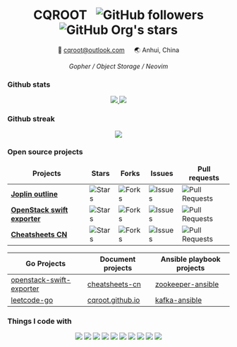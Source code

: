 <div align="center">
  <h1>CQROOT &nbsp;
    <img alt="GitHub followers" src="https://img.shields.io/github/followers/cqroot?style=social">
    <img alt="GitHub Org's stars" src="https://img.shields.io/github/stars/cqroot?style=social">
  </h1>

  <p>📧 <a href="mailto:cqroot@outlook.com">cqroot@outlook.com</a> &emsp; 🌏 Anhui, China</p>
  <i>Gopher / Object Storage / Neovim</i>
</div>

### Github stats

<p align="center">
  <a href="https://github.com/cqroot/cqroot">
    <img src="https://github-readme-stats.vercel.app/api?username=cqroot&show_icons=true&theme=nord&line_height=27&count_private=true">
  </a>
  <a href="https://github.com/cqroot/cqroot">
    <img src="https://github-readme-stats.vercel.app/api/top-langs/?username=cqroot&theme=nord&langs_count=3&hide=css,typescript,html,ejs,javascript">
  </a>
</p>

### Github streak

<p align="center">
  <a href="https://github.com/cqroot/cqroot">
    <img src="https://github-readme-streak-stats.herokuapp.com?user=cqroot&theme=nord&date_format=M%20j%5B%2C%20Y%5D">
  </a>
</p>

### Open source projects

<table align="center">
  <thead align="center">
    <tr border: none;>
      <td><b>Projects</b></td>
      <td><b>Stars</b></td>
      <td><b>Forks</b></td>
      <td><b>Issues</b></td>
      <td><b>Pull requests</b></td>
    </tr>
  </thead>
  <tbody>
    <tr>
      <td><a href="https://github.com/cqroot/joplin-outline"><b>Joplin outline</b></a></td>
      <td><img alt="Stars" src="https://img.shields.io/github/stars/cqroot/joplin-outline?style=flat-square&labelColor=343b41&color=007ec6"/></td>
      <td><img alt="Forks" src="https://img.shields.io/github/forks/cqroot/joplin-outline?style=flat-square&labelColor=343b41&color=007ec6"/></td>
      <td><img alt="Issues" src="https://img.shields.io/github/issues/cqroot/joplin-outline?style=flat-square&labelColor=343b41&color=007ec6"/></td>
      <td><img alt="Pull Requests" src="https://img.shields.io/github/issues-pr/cqroot/joplin-outline?style=flat-square&labelColor=343b41&color=007ec6"/></td>   
    </tr>
    <tr>
      <td><a href="https://github.com/cqroot/openstack-swift-exporter"><b>OpenStack swift exporter</b></a></td>
      <td><img alt="Stars" src="https://img.shields.io/github/stars/cqroot/openstack-swift-exporter?style=flat-square&labelColor=343b41&color=007ec6"/></td>
      <td><img alt="Forks" src="https://img.shields.io/github/forks/cqroot/openstack-swift-exporter?style=flat-square&labelColor=343b41&color=007ec6"/></td>
      <td><img alt="Issues" src="https://img.shields.io/github/issues/cqroot/openstack-swift-exporter?style=flat-square&labelColor=343b41&color=007ec6"/></td>
      <td><img alt="Pull Requests" src="https://img.shields.io/github/issues-pr/cqroot/openstack-swift-exporter?style=flat-square&labelColor=343b41&color=007ec6"/></td>
    </tr>
    <tr>
      <td><a href="https://github.com/cheatsheets-cn/cheatsheets-cn"><b>Cheatsheets CN</b></a></td>
      <td><img alt="Stars" src="https://img.shields.io/github/stars/cheatsheets-cn/cheatsheets-cn?style=flat-square&labelColor=343b41&color=007ec6"/></td>
      <td><img alt="Forks" src="https://img.shields.io/github/forks/cheatsheets-cn/cheatsheets-cn?style=flat-square&labelColor=343b41&color=007ec6"/></td>
      <td><img alt="Issues" src="https://img.shields.io/github/issues/cheatsheets-cn/cheatsheets-cn?style=flat-square&labelColor=343b41&color=007ec6"/></td>
      <td><img alt="Pull Requests" src="https://img.shields.io/github/issues-pr/cheatsheets-cn/cheatsheets-cn?style=flat-square&labelColor=343b41&color=007ec6"/></td>
    </tr>
  </tbody>
</table>

<div align="center">

| Go Projects                                                  | Document projects                                            | Ansible playbook projects                                    |
| ------------------------------------------------------------ | ------------------------------------------------------------ | ------------------------------------------------------------ |
| [openstack-swift-exporter](https://github.com/cqroot/openstack-swift-exporter) | [cheatsheets-cn](https://github.com/cheatsheets-cn/cheatsheets-cn) | [ zookeeper-ansible](https://github.com/cqroot/zookeeper-ansible) |
| [leetcode-go](https://github.com/cqroot/leetcode-go)         | [cqroot.github.io](https://github.com/cqroot/cqroot.github.io) | [kafka-ansible](https://github.com/cqroot/kafka-ansible)     |

</div>

### Things I code with

<p align="center">
  <img src="https://img.shields.io/badge/Golang-informational?style=flat&logo=go&logoColor=white&color=3f4a5a">
  <img src="https://img.shields.io/badge/kubernetes-informational?style=flat&logo=kubernetes&logoColor=white&color=3f4a5a">
  <img src="https://img.shields.io/badge/Docker-informational?style=flat&logo=docker&logoColor=white&color=3f4a5a">
  <img src="https://img.shields.io/badge/Linux-informational?style=flat&logo=linux&logoColor=white&color=3f4a5a">
  <img src="https://img.shields.io/badge/Neovim-informational?style=flat&logo=neovim&logoColor=white&color=3f4a5a">
  <img src="https://img.shields.io/badge/OpenStack-informational?style=flat&logo=openstack&logoColor=white&color=3f4a5a">
  <img src="https://img.shields.io/badge/Ceph-informational?style=flat&logo=ceph&logoColor=white&color=3f4a5a">
  <img src="https://img.shields.io/badge/Prometheus-informational?style=flat-square&logo=prometheus&logoColor=white&color=3f4a5a">
  <img src="https://img.shields.io/badge/Python-informational?style=flat&logo=python&logoColor=white&color=3f4a5a">
  <img src="https://img.shields.io/badge/Tmux-informational?style=flat&logo=tmux&logoColor=white&color=3f4a5a">
</p>

